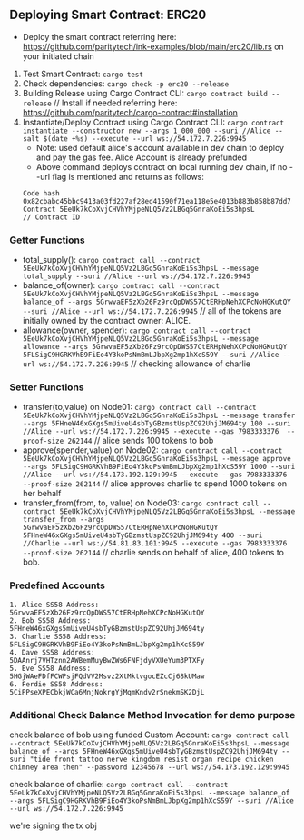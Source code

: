 ## Deploying Smart Contract: ERC20
- Deploy the smart contract referring here: https://github.com/paritytech/ink-examples/blob/main/erc20/lib.rs on your initiated chain
1. Test Smart Contract: `cargo test`
2. Check dependencies: `cargo check -p erc20 --release`
3. Building Release using Cargo Contract CLI: `cargo contract build --release` // Install if needed referring here: https://github.com/paritytech/cargo-contract#installation 
4. Instantiate/Deploy Contract using Cargo Contract CLI: `cargo contract instantiate --constructor new --args 1_000_000 --suri //Alice --salt $(date +%s) --execute --url ws://54.172.7.226:9945`
    - Note: used default alice's account available in dev chain to deploy and pay the gas fee. Alice Account is already prefunded
    - Above command deploys contract on local running dev chain, if no --url flag is mentioned and returns as follows:
    ```
    Code hash 0x82cbabc45bbc9413a03fd227af28ed41590f71ea118e5e4013b883b858b87dd7
    Contract 5EeUk7kCoXvjCHVhYMjpeNLQ5Vz2LBGq5GnraKoEi5s3hpsL                     // Contract ID
    ```

### Getter Functions
- total_supply(): `cargo contract call --contract 5EeUk7kCoXvjCHVhYMjpeNLQ5Vz2LBGq5GnraKoEi5s3hpsL --message total_supply --suri //Alice --url ws://54.172.7.226:9945`
- balance_of(owner): `cargo contract call --contract 5EeUk7kCoXvjCHVhYMjpeNLQ5Vz2LBGq5GnraKoEi5s3hpsL --message balance_of --args 5GrwvaEF5zXb26Fz9rcQpDWS57CtERHpNehXCPcNoHGKutQY --suri //Alice --url ws://54.172.7.226:9945` //  all of the tokens are initially owned by the contract owner: ALICE.
- allowance(owner, spender): `cargo contract call --contract 5EeUk7kCoXvjCHVhYMjpeNLQ5Vz2LBGq5GnraKoEi5s3hpsL --message allowance --args 5GrwvaEF5zXb26Fz9rcQpDWS57CtERHpNehXCPcNoHGKutQY 5FLSigC9HGRKVhB9FiEo4Y3koPsNmBmLJbpXg2mp1hXcS59Y --suri //Alice --url ws://54.172.7.226:9945` // checking allowance of charlie

### Setter Functions
- transfer(to,value) on Node01: `cargo contract call --contract 5EeUk7kCoXvjCHVhYMjpeNLQ5Vz2LBGq5GnraKoEi5s3hpsL --message transfer --args 5FHneW46xGXgs5mUiveU4sbTyGBzmstUspZC92UhjJM694ty 100 --suri //Alice --url ws://54.172.7.226:9945 --execute --gas 7983333376  --proof-size 262144` // alice sends 100 tokens to bob
- approve(spender,value) on Node02: `cargo contract call --contract 5EeUk7kCoXvjCHVhYMjpeNLQ5Vz2LBGq5GnraKoEi5s3hpsL --message approve --args 5FLSigC9HGRKVhB9FiEo4Y3koPsNmBmLJbpXg2mp1hXcS59Y 1000 --suri //Alice --url ws://54.173.192.129:9945 --execute --gas 7983333376  --proof-size 262144` // alice approves charlie to spend 1000 tokens on her behalf
- transfer_from(from, to, value) on Node03: `cargo contract call --contract 5EeUk7kCoXvjCHVhYMjpeNLQ5Vz2LBGq5GnraKoEi5s3hpsL --message transfer_from --args 5GrwvaEF5zXb26Fz9rcQpDWS57CtERHpNehXCPcNoHGKutQY 5FHneW46xGXgs5mUiveU4sbTyGBzmstUspZC92UhjJM694ty 400 --suri //Charlie --url ws://54.81.83.101:9945 --execute --gas 7983333376  --proof-size 262144` // charlie sends on behalf of alice, 400 tokens to bob.

### Predefined Accounts
```
1. Alice SS58 Address:    5GrwvaEF5zXb26Fz9rcQpDWS57CtERHpNehXCPcNoHGKutQY
2. Bob SS58 Address:      5FHneW46xGXgs5mUiveU4sbTyGBzmstUspZC92UhjJM694ty
3. Charlie SS58 Address:  5FLSigC9HGRKVhB9FiEo4Y3koPsNmBmLJbpXg2mp1hXcS59Y
4. Dave SS58 Address:     5DAAnrj7VHTznn2AWBemMuyBwZWs6FNFjdyVXUeYum3PTXFy
5. Eve SS58 Address:      5HGjWAeFDfFCWPsjFQdVV2Msvz2XtMktvgocEZcCj68kUMaw
6. Ferdie SS58 Address:   5CiPPseXPECbkjWCa6MnjNokrgYjMqmKndv2rSnekmSK2DjL
```

### Additional Check Balance Method Invocation for demo purpose
check balance of bob using funded Custom Account: `cargo contract call --contract 5EeUk7kCoXvjCHVhYMjpeNLQ5Vz2LBGq5GnraKoEi5s3hpsL --message balance_of --args 5FHneW46xGXgs5mUiveU4sbTyGBzmstUspZC92UhjJM694ty --suri "tide front tattoo nerve kingdom resist organ recipe chicken chimney area then" --password 12345678 --url ws://54.173.192.129:9945`

check balance of charlie: `cargo contract call --contract 5EeUk7kCoXvjCHVhYMjpeNLQ5Vz2LBGq5GnraKoEi5s3hpsL --message balance_of --args 5FLSigC9HGRKVhB9FiEo4Y3koPsNmBmLJbpXg2mp1hXcS59Y --suri //Alice --url ws://54.172.7.226:9945`

we're signing the tx obj
